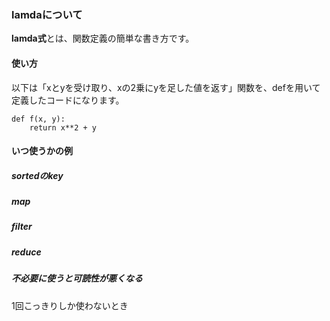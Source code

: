 ### lamdaについて
**lamda式**とは、関数定義の簡単な書き方です。

#### 使い方
以下は「xとyを受け取り、xの2乗にyを足した値を返す」関数を、defを用いて定義したコードになります。
```
def f(x, y):
	return x**2 + y
```
#### いつ使うかの例
##### sortedのkey
##### map
##### filter
##### reduce
##### 不必要に使うと可読性が悪くなる
1回こっきりしか使わないとき
